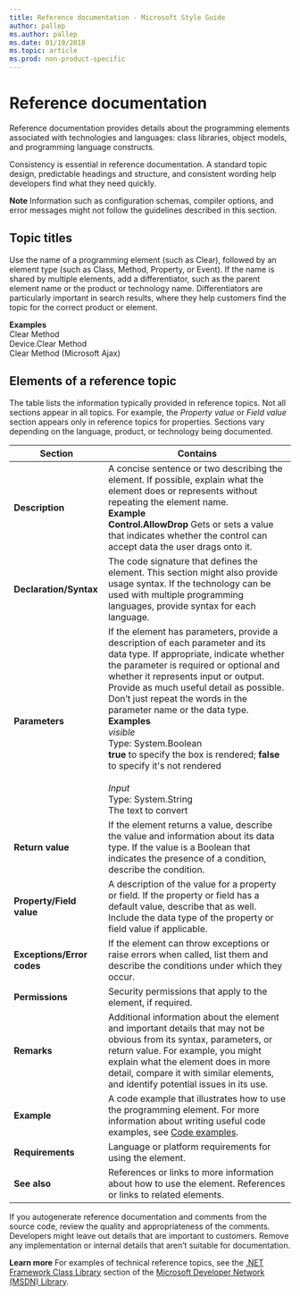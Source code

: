 ```yaml
---
title: Reference documentation - Microsoft Style Guide
author: pallep
ms.author: pallep
ms.date: 01/19/2018
ms.topic: article
ms.prod: non-product-specific
---
```


# Reference documentation

Reference
documentation provides details about the programming elements
associated with technologies and languages: class libraries,
object models, and programming language constructs.

Consistency
is essential in reference documentation. A standard topic design,
predictable headings and structure, and consistent wording
help developers find what they need quickly. 

**Note** Information such
as configuration schemas, compiler options, and error messages
might not follow the guidelines described in this section.

## Topic titles

Use
the name of a programming element (such as Clear), followed by an
element type (such as Class, Method, Property, or Event). If
the name is shared by multiple elements, add a differentiator, such as
the parent element name or the product or technology name.
Differentiators are particularly important in search results, where
they help customers find the topic for the correct product or
element. 

**Examples**  
Clear Method  
Device.Clear Method  
Clear Method (Microsoft Ajax)  

## Elements of a reference topic

The table lists the information typically provided in reference topics. Not all sections appear in all topics. For example, the *Property value* or *Field value*
section appears only in reference topics for properties. Sections vary
depending on the language, product, or technology being documented.


|        **Section**         |                                                                                                                                                                                                                                                                   **Contains**                                                                                                                                                                                                                                                                    |
|----------------------------|---------------------------------------------------------------------------------------------------------------------------------------------------------------------------------------------------------------------------------------------------------------------------------------------------------------------------------------------------------------------------------------------------------------------------------------------------------------------------------------------------------------------------------------------------|
|      **Description**       |                                                                                                                            A concise sentence or two describing the element. If possible, explain what the element does or represents without repeating the element name.<br />**Example**<br />**Control.AllowDrop** Gets or sets a value that indicates whether the control can accept data the user drags onto it.                                                                                                                             |
|   **Declaration/Syntax**   |                                                                                                                                                                          The code signature that defines the element. This section might also provide usage syntax. If the technology can be used with multiple programming languages, provide syntax for each language.                                                                                                                                                                          |
|       **Parameters**       | If the element has parameters, provide a description of each parameter and its data type. If appropriate, indicate whether the parameter is required or optional and whether it represents input or output. Provide as much useful detail as possible. Don’t just repeat the words in the parameter name or the data type.<br />**Examples**<br />*visible*<br />Type: System.Boolean <br />**true** to specify the box is rendered; **false** to specify it's not rendered<br /><br />*Input*<br />Type: System.String <br />The text to convert |
|      **Return value**      |                                                                                                                                                                               If the element returns a value, describe the value and information about its data type. If the value is a Boolean that indicates the presence of a condition, describe the condition.                                                                                                                                                                               |
|  **Property/Field value**  |                                                                                                                                                                           A description of the value for a property or field. If the property or field has a default value, describe that as well. Include the data type of the property or field value if applicable.                                                                                                                                                                            |
| **Exceptions/Error codes** |                                                                                                                                                                                                          If the element can throw exceptions or raise errors when called, list them and describe the conditions under which they occur.                                                                                                                                                                                                           |
|      **Permissions**       |                                                                                                                                                                                                                                           Security permissions that apply to the element, if required.                                                                                                                                                                                                                                            |
|        **Remarks**         |                                                                                                                               Additional information about the element and important details that may not be obvious from its syntax, parameters, or return value. For example, you might explain what the element does in more detail, compare it with similar elements, and identify potential issues in its use.                                                                                                                               |
|        **Example**         |                                                                                                                                                                                       A code example that illustrates how to use the programming element. For more information about writing useful code examples, see [Code examples](./code-examples.md).                                                                                                                                                                                       |
|      **Requirements**      |                                                                                                                                                                                                                                             Language or platform requirements for using the element.                                                                                                                                                                                                                                              |
|        **See also**        |                                                                                                                                                                                                                  References or links to more information about how to use the element. References or links to related elements.                                                                                                                                                                                                                   |

  If you autogenerate reference documentation and comments from the
source code, review the quality and appropriateness of the
comments. Developers might leave out details that are important to
customers. Remove any implementation or internal details that
aren’t suitable for documentation. 

**Learn more** For examples of technical reference topics, see the [.NET Framework Class Library](http://msdn.microsoft.com/en-us/library/gg145045.aspx) section of the [Microsoft Developer Network (MSDN) Library](http://msdn.microsoft.com/library/).
